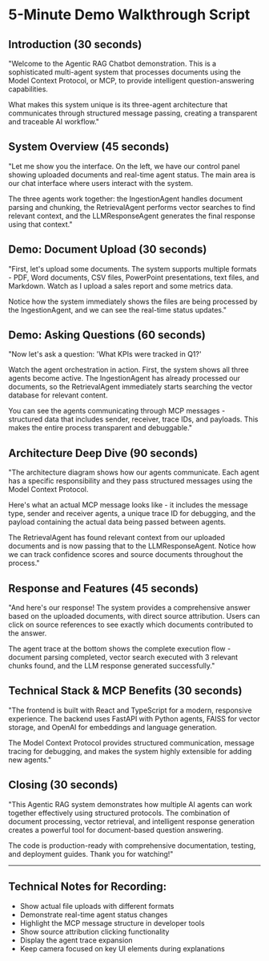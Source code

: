 # 5-Minute Demo Walkthrough Script

## Introduction (30 seconds)
"Welcome to the Agentic RAG Chatbot demonstration. This is a sophisticated multi-agent system that processes documents using the Model Context Protocol, or MCP, to provide intelligent question-answering capabilities.

What makes this system unique is its three-agent architecture that communicates through structured message passing, creating a transparent and traceable AI workflow."

## System Overview (45 seconds)
"Let me show you the interface. On the left, we have our control panel showing uploaded documents and real-time agent status. The main area is our chat interface where users interact with the system.

The three agents work together: the IngestionAgent handles document parsing and chunking, the RetrievalAgent performs vector searches to find relevant context, and the LLMResponseAgent generates the final response using that context."

## Demo: Document Upload (30 seconds)
"First, let's upload some documents. The system supports multiple formats - PDF, Word documents, CSV files, PowerPoint presentations, text files, and Markdown. Watch as I upload a sales report and some metrics data.

Notice how the system immediately shows the files are being processed by the IngestionAgent, and we can see the real-time status updates."

## Demo: Asking Questions (60 seconds)
"Now let's ask a question: 'What KPIs were tracked in Q1?' 

Watch the agent orchestration in action. First, the system shows all three agents become active. The IngestionAgent has already processed our documents, so the RetrievalAgent immediately starts searching the vector database for relevant content.

You can see the agents communicating through MCP messages - structured data that includes sender, receiver, trace IDs, and payloads. This makes the entire process transparent and debuggable."

## Architecture Deep Dive (90 seconds)
"The architecture diagram shows how our agents communicate. Each agent has a specific responsibility and they pass structured messages using the Model Context Protocol.

Here's what an actual MCP message looks like - it includes the message type, sender and receiver agents, a unique trace ID for debugging, and the payload containing the actual data being passed between agents.

The RetrievalAgent has found relevant context from our uploaded documents and is now passing that to the LLMResponseAgent. Notice how we can track confidence scores and source documents throughout the process."

## Response and Features (45 seconds)
"And here's our response! The system provides a comprehensive answer based on the uploaded documents, with direct source attribution. Users can click on source references to see exactly which documents contributed to the answer.

The agent trace at the bottom shows the complete execution flow - document parsing completed, vector search executed with 3 relevant chunks found, and the LLM response generated successfully."

## Technical Stack & MCP Benefits (30 seconds)
"The frontend is built with React and TypeScript for a modern, responsive experience. The backend uses FastAPI with Python agents, FAISS for vector storage, and OpenAI for embeddings and language generation.

The Model Context Protocol provides structured communication, message tracing for debugging, and makes the system highly extensible for adding new agents."

## Closing (30 seconds)
"This Agentic RAG system demonstrates how multiple AI agents can work together effectively using structured protocols. The combination of document processing, vector retrieval, and intelligent response generation creates a powerful tool for document-based question answering.

The code is production-ready with comprehensive documentation, testing, and deployment guides. Thank you for watching!"

---

## Technical Notes for Recording:
- Show actual file uploads with different formats
- Demonstrate real-time agent status changes
- Highlight the MCP message structure in developer tools
- Show source attribution clicking functionality
- Display the agent trace expansion
- Keep camera focused on key UI elements during explanations